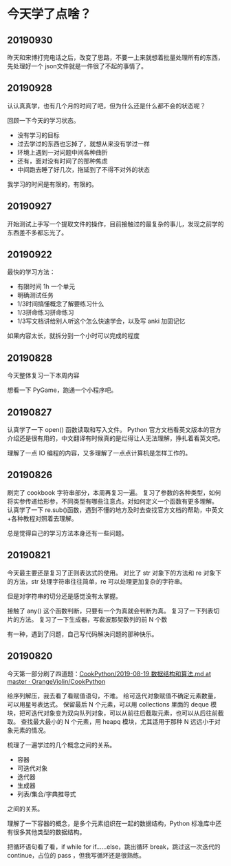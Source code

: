 # 今天学了点啥？

## 20190930 

昨天和宋博打完电话之后，改变了思路，不要一上来就想着批量处理所有的东西，先处理好一个 json文件就是一件很了不起的事情了。



## 20190928

认认真真学，也有几个月的时间了吧，但为什么还是什么都不会的状态呢？

回顾一下今天的学习状态。

- 没有学习的目标
- 过去学过的东西也忘掉了，就想从来没有学过一样
- 环境上遇到一对问题中间各种曲折
- 还有，面对没有时间了的那种焦虑
- 中间跑去睡了好几次，拖延到了不得不对外的状态

我学习的时间是有限的，有限的。

## 20190927 

开始测试上手写一个提取文件的操作，目前接触过的最复杂的事儿，发现之前学的东西差不多都忘光了。

## 20190922

最快的学习方法：

- 有限时间 1h 一个单元
- 明确测试任务
- 1/3时间搞懂概念了解要练习什么
- 1/3拼命练习拼命练习
- 1/3写文档讲给别人听这个怎么快速学会，以及写 anki 加固记忆

如果内容太长，就拆分到一个小时可以完成的程度


## 20190828 

今天整体复习一下本周内容

想看一下  PyGame，跑通一个小程序吧。

## 20190827

认真学了一下 open() 函数读取和写入文件。
Python 官方文档看英文版本的官方介绍还是很有用的，中文翻译有时候真的是烂得让人无法理解，挣扎着看英文吧。

理解了一点 IO 编程的内容，又多理解了一点点计算机是怎样工作的。

## 20190826

刷完了 cookbook 字符串部分，本周再复习一遍。
复习了参数的各种类型，如何将实参传递给形参，不同类型有哪些注意点。对如何定义一个函数有更多理解。
认真学了一下 re.sub()函数，遇到不懂的地方及时去查找官方文档的帮助，中英文+各种教程对照着去理解。

总是觉得自己的学习方法本身还有一些问题。

## 20190821

今天最主要还是复习了正则表达式的使用。
对比了 str 对象下的方法和 re 对象下的方法，str 处理字符串往往简单，re 可以处理更加复杂的字符串。

但是对字符串的切分还是感觉没有太掌握。

接触了 any() 这个函数判断，只要有一个为真就会判断为真。
复习了一下列表切片的方法。
复习了一下生成器，写裴波那契数列的前 N 个数

有一种，遇到了问题，自己写代码解决问题的那种快乐。

## 20190820

今天第一部分刷了四道题：[CookPython/2019-08-19 数据结构和算法.md at master · OrangeViolin/CookPython](https://github.com/OrangeViolin/CookPython/blob/master/python3-cookbook/2019-08-19%20%E6%95%B0%E6%8D%AE%E7%BB%93%E6%9E%84%E5%92%8C%E7%AE%97%E6%B3%95.md)

给序列解压，我去看了看赋值语句，不难。
给可迭代对象赋值不确定元素数量，可以用星号表达式。
保留最后 N 个元素，可以用 collections 里面的 deque 模块，把可迭代对象变为双向队列对象，可以从前往后截取元素，也可以从后往前截取。
查找最大最小的 N 个元素，用 heapq 模块，尤其适用于那种 N 远远小于对象元素的情况。

梳理了一遍学过的几个概念之间的关系。

- 容器
- 可迭代对象
- 迭代器
- 生成器
- 列表/集合/字典推导式

之间的关系。

理解了一下容器的概念，是多个元素组织在一起的数据结构，Python 标准库中还有很多其他类型的数据结构。

把循环语句看了看，if while for if……else，跳出循环 break，跳过这一次迭代的 continue，占位的 pass ，但我写循环还是很熟练。



